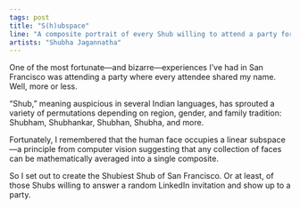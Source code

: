```yaml
---
tags: post
title: "S(h)ubspace"
line: "A composite portrait of every Shub willing to attend a party for Shubs."
artists: "Shubha Jagannatha"
---
```


One of the most fortunate—and bizarre—experiences I’ve had in San Francisco was attending a party where every attendee shared my name. Well, more or less.

“Shub,” meaning auspicious in several Indian languages, has sprouted a variety of permutations depending on region, gender, and family tradition: Shubham, Shubhankar, Shubhan, Shubha, and more.

Fortunately, I remembered that the human face occupies a linear subspace—a principle from computer vision suggesting that any collection of faces can be mathematically averaged into a single composite.

So I set out to create the Shubiest Shub of San Francisco. Or at least, of those Shubs willing to answer a random LinkedIn invitation and show up to a party.